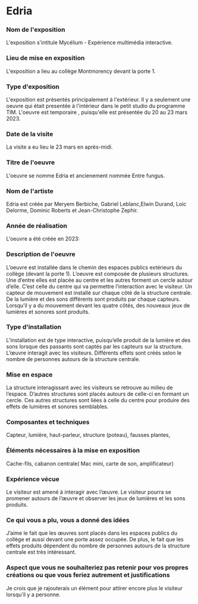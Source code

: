 # Edria
### Nom de l'exposition    
L'exposition s'intitule Mycélium - Expérience multimédia interactive.

### Lieu de mise en exposition
L'exposition a lieu au collège Montmorency devant la porte 1.

### Type d'exposition
L'exposition est présentés principalement à l'extérieur. Il y a seulement une oeuvre qui était presentée à l'intérieur dans le petit studio du programme TIM. L'oeuvre est  temporaire , puisqu'elle est présentée du 20 au 23 mars 2023.

### Date de la visite
La visite a eu lieu le 23 mars en après-midi.

### Titre de l'oeuvre
L'oeuvre se nomme Edria et ancienement nommée Entre fungus.

### Nom de l'artiste                  
Edria est créée par Meryem Berbiche, Gabriel Leblanc,Elwin Durand, Loic Delorme, Dominic Roberts et Jean-Christophe Zephir.

### Année de réalisation
L'oeuvre a été créée en 2023:

### Description de l'oeuvre      
L’oeuvre est installée dans le chemin des espaces publics extérieurs du collège (devant la porte 1). L’oeuvre est composée de plusieurs structures. Une d’entre elles est placée au centre et les autres forment un cercle autour d’elle. C’est celle du centre qui va permettre l’interaction avec le visiteur. Un capteur de mouvement est installé sur chaque côté de la structure centrale. De la lumière et des sons différents sont produits par chaque capteurs. Lorsqu’il y a du mouvement devant les quatre côtés, des  nouveaux jeux de lumières et sonores sont produits.

### Type d'installation 
L’installation est de type interactive, puisqu’elle produit de la lumière et des sons lorsque des passants sont captés par les capteurs sur la structure. L’œuvre interagit avec les visiteurs. Différents effets sont créés selon le nombre de personnes autours de la structure centrale.

### Mise en espace
La structure interagissant avec les visiteurs se retrouve au milieu de l’espace. D’autres structures sont placés autours de celle-ci en formant un cercle. Ces autres structures sont liées à celle du centre pour produire des effets de lumières et sonores semblables.

### Composantes et techniques
Capteur, lumière, haut-parleur, structure (poteau), fausses plantes, 

### Éléments nécessaires à la mise en exposition
Cache-fils, cabanon centrale( Mac mini, carte de son, amplificateur)

### Expérience vécue
Le visiteur est amené à interagir avec l’œuvre. Le visiteur pourra se promener autours de l’œuvre et observer les jeux de lumières et les sons produits.

### Ce qui vous a plu, vous a donné des idées
J’aime le fait que les œuvres sont placés dans les espaces publics du collège et aussi devant une porte assez occupée. De plus, le fait que les effets produits dépendent du nombre de personnes autours de la structure centrale est très intéressant.

### Aspect que vous ne souhaiteriez pas retenir pour vos propres créations ou que vous feriez autrement et justifications
Je crois que je rajouterais un élément pour attirer encore plus le visiteur lorsqu’il y a personne. 
